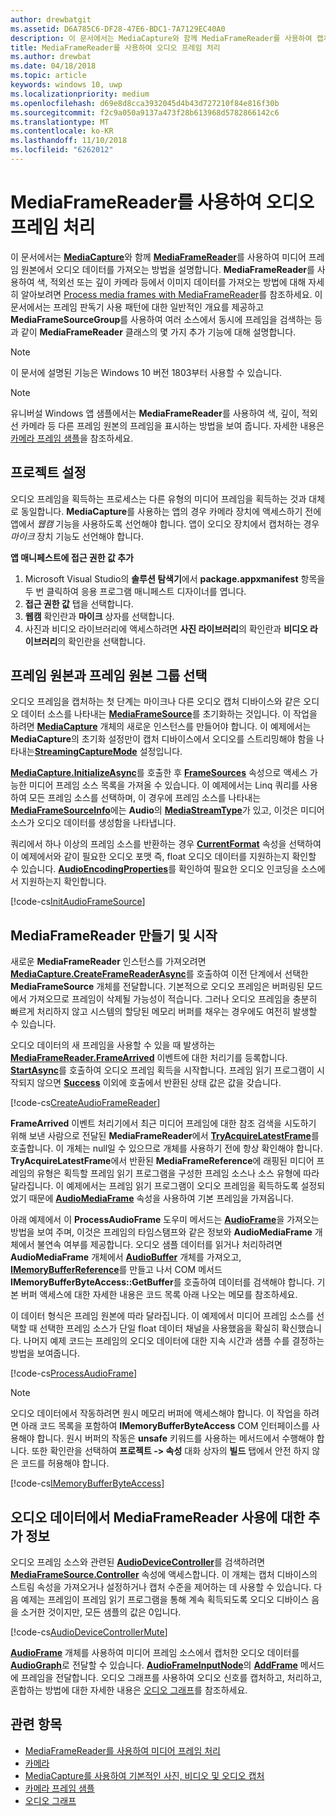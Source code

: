 ```yaml
---
author: drewbatgit
ms.assetid: D6A785C6-DF28-47E6-BDC1-7A7129EC40A0
description: 이 문서에서는 MediaCapture와 함께 MediaFrameReader를 사용하여 캡처 원본에서 오디오 데이터가 포함된 AudioFrame을 가져오는 방법을 설명합니다.
title: MediaFrameReader를 사용하여 오디오 프레임 처리
ms.author: drewbat
ms.date: 04/18/2018
ms.topic: article
keywords: windows 10, uwp
ms.localizationpriority: medium
ms.openlocfilehash: d69e8d8cca3932045d4b43d727210f84e816f30b
ms.sourcegitcommit: f2c9a050a9137a473f28b613968d5782866142c6
ms.translationtype: MT
ms.contentlocale: ko-KR
ms.lasthandoff: 11/10/2018
ms.locfileid: "6262012"
---
```

# <a name="process-audio-frames-with-mediaframereader"></a>MediaFrameReader를 사용하여 오디오 프레임 처리

이 문서에서는 [**MediaCapture**](https://msdn.microsoft.com/library/windows/apps/Windows.Media.Capture.MediaCapture)와 함께 [**MediaFrameReader**](https://msdn.microsoft.com/library/windows/apps/Windows.Media.Capture.Frames.MediaFrameReader)를 사용하여 미디어 프레임 원본에서 오디오 데이터를 가져오는 방법을 설명합니다. **MediaFrameReader**를 사용하여 색, 적외선 또는 깊이 카메라 등에서 이미지 데이터를 가져오는 방법에 대해 자세히 알아보려면  [Process media frames with MediaFrameReader](process-media-frames-with-mediaframereader.md)를 참조하세요. 이 문서에서는 프레임 판독기 사용 패턴에 대한 일반적인 개요를 제공하고 **MediaFrameSourceGroup**를 사용하여 여러 소스에서 동시에 프레임을 검색하는 등과 같이 **MediaFrameReader** 클래스의 몇 가지 추가 기능에 대해 설명합니다. 

> [!NOTE] 
> 이 문서에 설명된 기능은 Windows 10 버전 1803부터 사용할 수 있습니다.

> [!NOTE] 
> 유니버설 Windows 앱 샘플에서는 **MediaFrameReader**를 사용하여 색, 깊이, 적외선 카메라 등 다른 프레임 원본의 프레임을 표시하는 방법을 보여 줍니다. 자세한 내용은 [카메라 프레임 샘플](http://go.microsoft.com/fwlink/?LinkId=823230)을 참조하세요.

## <a name="setting-up-your-project"></a>프로젝트 설정
오디오 프레임을 획득하는 프로세스는 다른 유형의 미디어 프레임을 획득하는 것과 대체로 동일합니다. **MediaCapture**를 사용하는 앱의 경우 카메라 장치에 액세스하기 전에 앱에서 *웹캠* 기능을 사용하도록 선언해야 합니다. 앱이 오디오 장치에서 캡처하는 경우 *마이크* 장치 기능도 선언해야 합니다. 

**앱 매니페스트에 접근 권한 값 추가**

1.  Microsoft Visual Studio의 **솔루션 탐색기**에서 **package.appxmanifest** 항목을 두 번 클릭하여 응용 프로그램 매니페스트 디자이너를 엽니다.
2.  **접근 권한 값** 탭을 선택합니다.
3.  **웹캠** 확인란과 **마이크** 상자를 선택합니다.
4.  사진과 비디오 라이브러리에 액세스하려면 **사진 라이브러리**의 확인란과 **비디오 라이브러리**의 확인란을 선택합니다.



## <a name="select-frame-sources-and-frame-source-groups"></a>프레임 원본과 프레임 원본 그룹 선택

오디오 프레임을 캡처하는 첫 단계는 마이크나 다른 오디오 캡처 디바이스와 같은 오디오 데이터 소스를 나타내는 [**MediaFrameSource**](https://msdn.microsoft.com/library/windows/apps/Windows.Media.Capture.Frames.MediaFrameSource)를 초기화하는 것입니다. 이 작업을 하려면 [**MediaCapture**](https://msdn.microsoft.com/library/windows/apps/Windows.Media.Capture.MediaCapture) 개체의 새로운 인스턴스를 만들어야 합니다. 이 예제에서는 **MediaCapture**의 초기화 설정만이 캡처 디바이스에서 오디오를 스트리밍해야 함을 나타내는[**StreamingCaptureMode**](https://docs.microsoft.com/uwp/api/windows.media.capture.mediacaptureinitializationsettings.streamingcapturemode) 설정입니다. 

[**MediaCapture.InitializeAsync**](https://docs.microsoft.com/uwp/api/windows.media.capture.mediacapture.initializeasync)를 호출한 후 [**FrameSources**](https://docs.microsoft.com/uwp/api/windows.media.capture.mediacapture.framesources) 속성으로 액세스 가능한 미디어 프레임 소스 목록을 가져올 수 있습니다. 이 예제에서는 Linq 쿼리를 사용하여 모든 프레임 소스를 선택하며, 이 경우에 프레임 소스를 나타내는 [**MediaFrameSourceInfo**](https://docs.microsoft.com/uwp/api/windows.media.capture.frames.mediaframesourceinfo)에는 **Audio**의 [**MediaStreamType**](https://docs.microsoft.com/uwp/api/windows.media.capture.frames.mediaframesourceinfo.mediastreamtype)가 있고, 이것은 미디어 소스가 오디오 데이터를 생성함을 나타냅니다.

쿼리에서 하나 이상의 프레임 소스를 반환하는 경우 [**CurrentFormat**](https://docs.microsoft.com/uwp/api/windows.media.capture.frames.mediaframesource.currentformat) 속성을 선택하여 이 예제에서와 같이 필요한 오디오 포맷 즉, float 오디오 데이터를 지원하는지 확인할 수 있습니다. [**AudioEncodingProperties**](https://docs.microsoft.com/uwp/api/windows.media.capture.frames.mediaframeformat.audioencodingproperties)를 확인하여 필요한 오디오 인코딩을 소스에서 지원하는지 확인합니다.

[!code-cs[InitAudioFrameSource](./code/Frames_Win10/Frames_Win10/MainPage.xaml.cs#SnippetInitAudioFrameSource)]

## <a name="create-and-start-the-mediaframereader"></a>MediaFrameReader 만들기 및 시작

새로운 **MediaFrameReader** 인스턴스를 가져오려면 [**MediaCapture.CreateFrameReaderAsync**](https://docs.microsoft.com/uwp/api/windows.media.capture.mediacapture.createframereaderasync#Windows_Media_Capture_MediaCapture_CreateFrameReaderAsync_Windows_Media_Capture_Frames_MediaFrameSource_)를 호출하여 이전 단계에서 선택한 **MediaFrameSource** 개체를 전달합니다. 기본적으로 오디오 프레임은 버퍼링된 모드에서 가져오므로 프레임이 삭제될 가능성이 적습니다. 그러나 오디오 프레임을 충분히 빠르게 처리하지 않고 시스템의 할당된 메모리 버퍼를 채우는 경우에도 여전히 발생할 수 있습니다.

오디오 데이터의 새 프레임을 사용할 수 있을 때 발생하는 [**MediaFrameReader.FrameArrived**](*https://docs.microsoft.com/uwp/api/windows.media.capture.frames.mediaframereader.framearrived) 이벤트에 대한 처리기를 등록합니다. [**StartAsync**](https://docs.microsoft.com/uwp/api/windows.media.capture.frames.mediaframereader.startasync)를 호출하여 오디오 프레임 획득을 시작합니다. 프레임 읽기 프로그램이 시작되지 않으면 [**Success**](https://docs.microsoft.com/uwp/api/windows.media.capture.frames.mediaframereaderstartstatus) 이외에 호출에서 반환된 상태 값은 값을 갖습니다.

[!code-cs[CreateAudioFrameReader](./code/Frames_Win10/Frames_Win10/MainPage.xaml.cs#SnippetCreateAudioFrameReader)]

**FrameArrived** 이벤트 처리기에서 최근 미디어 프레임에 대한 참조 검색을 시도하기 위해 보낸 사람으로 전달된 **MediaFrameReader**에서 [**TryAcquireLatestFrame**](https://docs.microsoft.com/uwp/api/windows.media.capture.frames.mediaframereader.tryacquirelatestframe)를 호출합니다. 이 개체는 null일 수 있으므로 개체를 사용하기 전에 항상 확인해야 합니다. **TryAcquireLatestFrame**에서 반환된 **MediaFrameReference**에 래핑된 미디어 프레임의 유형은 획득할 프레임 읽기 프로그램을 구성한 프레임 소스나 소스 유형에 따라 달라집니다. 이 예제에서는 프레임 읽기 프로그램이 오디오 프레임을 획득하도록 설정되었기 때문에 [**AudioMediaFrame**](https://docs.microsoft.com/uwp/api/windows.media.capture.frames.mediaframereference.audiomediaframe) 속성을 사용하여 기본 프레임을 가져옵니다. 

아래 예제에서 이 **ProcessAudioFrame** 도우미 메서드는 [**AudioFrame**](https://docs.microsoft.com/uwp/api/windows.media.audioframe)을 가져오는 방법을 보여 주며, 이것은 프레임의 타임스탬프와 같은 정보와 **AudioMediaFrame** 개체에서 불연속 여부를 제공합니다.  오디오 샘플 데이터를 읽거나 처리하려면 **AudioMediaFrame** 개체에서 [**AudioBuffer**](https://docs.microsoft.com/uwp/api/windows.media.audiobuffer) 개체를 가져오고, [**IMemoryBufferReference**](https://docs.microsoft.com/uwp/api/windows.foundation.imemorybufferreference)를 만들고 나서 COM 메서드 **IMemoryBufferByteAccess::GetBuffer**를 호출하여 데이터를 검색해야 합니다. 기본 버퍼 액세스에 대한 자세한 내용은 코드 목록 아래 나오는 메모를 참조하세요.

이 데이터 형식은 프레임 원본에 따라 달라집니다. 이 예제에서 미디어 프레임 소스를 선택할 때 선택한 프레임 소스가 단일 float 데이터 채널을 사용했음을 확실히 확신했습니다. 나머지 예제 코드는 프레임의 오디오 데이터에 대한 지속 시간과 샘플 수를 결정하는 방법을 보여줍니다.  

[!code-cs[ProcessAudioFrame](./code/Frames_Win10/Frames_Win10/MainPage.xaml.cs#SnippetProcessAudioFrame)]

> [!NOTE] 
> 오디오 데이터에서 작동하려면 원시 메모리 버퍼에 액세스해야 합니다. 이 작업을 하려면 아래 코드 목록을 포함하여 **IMemoryBufferByteAccess** COM 인터페이스를 사용해야 합니다. 원시 버퍼의 작동은 **unsafe** 키워드를 사용하는 메서드에서 수행해야 합니다. 또한 확인란을 선택하여 **프로젝트 -> 속성** 대화 상자의  **빌드** 탭에서 안전 하지 않은 코드를 허용해야 합니다.

[!code-cs[IMemoryBufferByteAccess](./code/Frames_Win10/Frames_Win10/FrameRenderer.cs#SnippetIMemoryBufferByteAccess)]

## <a name="additional-information-on-using-mediaframereader-with-audio-data"></a>오디오 데이터에서 MediaFrameReader 사용에 대한 추가 정보

오디오 프레임 소스와 관련된 [**AudioDeviceController**](https://docs.microsoft.com/uwp/api/Windows.Media.Devices.AudioDeviceController)를 검색하려면 [**MediaFrameSource.Controller**](https://docs.microsoft.com/uwp/api/windows.media.capture.frames.mediaframesource.controller) 속성에 액세스합니다. 이 개체는 캡처 디바이스의 스트림 속성을 가져오거나 설정하거나 캡처 수준을 제어하는 데 사용할 수 있습니다. 다음 예제는 프레임이 프레임 읽기 프로그램을 통해 계속 획득되도록 오디오 디바이스 음을 소거한 것이지만, 모든 샘플의 값은 0입니다.

[!code-cs[AudioDeviceControllerMute](./code/Frames_Win10/Frames_Win10/MainPage.xaml.cs#SnippetAudioDeviceControllerMute)]

[**AudioFrame**](https://docs.microsoft.com/uwp/api/windows.media.audioframe) 개체를 사용하여 미디어 프레임 소스에서 캡처한 오디오 데이터를 [**AudioGraph**](https://docs.microsoft.com/uwp/api/windows.media.audio.audiograph)로 전달할 수 있습니다. [**AudioFrameInputNode**](https://docs.microsoft.com/en-us/uwp/api/windows.media.audio.audioframeinputnode)의  [**AddFrame**](https://docs.microsoft.com/uwp/api/windows.media.audio.audioframeinputnode.addframe) 메서드에 프레임을 전달합니다. 오디오 그래프를 사용하여 오디오 신호를 캡처하고, 처리하고, 혼합하는 방법에 대한 자세한 내용은 [오디오 그래프](audio-graphs.md)를 참조하세요.

## <a name="related-topics"></a>관련 항목

* [MediaFrameReader를 사용하여 미디어 프레임 처리](process-media-frames-with-mediaframereader.md)
* [카메라](camera.md)
* [MediaCapture를 사용하여 기본적인 사진, 비디오 및 오디오 캡처](basic-photo-video-and-audio-capture-with-MediaCapture.md)
* [카메라 프레임 샘플](http://go.microsoft.com/fwlink/?LinkId=823230)
* [오디오 그래프](audio-graphs.md)
 






